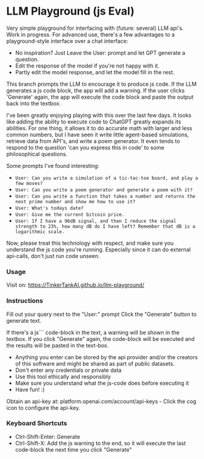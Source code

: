 # LLM Playground (js Eval)

Very simple playground for interfacing with (future: several) LLM api's. Work in progress.
For advanced use, there's a few advantages to a playground-style interface over a chat interface:
- No inspiration? Just Leave the User: prompt and let GPT generate a question.
- Edit the response of the model if you're not happy with it.
- Partly edit the model response, and let the model fill in the rest. 

This branch prompts the LLM to encourage it to produce js code. If the LLM generates a js code block, the app will
add a warning. If the user clicks 'Generate' again, the app will execute the code block and paste the output back into
the textbox.

I've been greatly enjoying playing with this over the last few days. It looks like adding the ability to execute code
to ChatGPT greatly expands its abilities. For one thing, it allows it to do accurate math with larger and less common
numbers, but I have seen it write little agent-based simulations, retrieve data from API's, and write a poem generator.
It even tends to respond to the question 'can you express this in code' to some philosophical questions.

Some prompts I've found interesting:
- `User: Can you write a simulation of a tic-tac-toe board, and play a few moves?`
- `User: Can you write a poem generator and generate a poem with it?`
- `User: Can you write a function that takes a number and returns the next prime number and show me how to use it?`
- `User: What's todays date?`
- `User: Give me the current bitcoin price.`
- `User: If I have a 96dB signal, and then I reduce the signal strength to 23%, how many dB do I have left? Remember that dB is a logarithmic scale.`

Now, please treat this technology with respect, and make sure you understand the js code you're running. Especially 
since it can do external api-calls, don't just run code unseen.

### Usage

Visit on: https://TinkerTankAI.github.io/llm-playground/

### Instructions

Fill out your query next to the "User:" prompt
Click the "Generate" button to generate text.

If there's a js``` code-block in the text, a warning will be shown in the textbox.
If you click "Generate" again, the code-block will be executed and the results will be pasted in the text-box.

- Anything you enter can be stored by the api provider and/or the creators of this software and might be shared as part of public datasets.
- Don't enter any credentials or private data
- Use this tool ethically and responsibly
- Make sure you understand what the js-code does before executing it
- Have fun! :)

Obtain an api-key at: platform.openai.com/account/api-keys - Click the cog icon to configure the api-key.

### Keyboard Shortcuts

- Ctrl-Shift-Enter: Generate
- Ctrl-Shift-X: Add the js warning to the end, so it will execute the last code-block the next time you click "Generate"
 